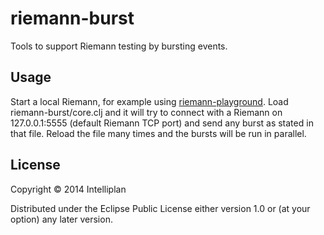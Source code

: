 # riemann-burst

Tools to support Riemann testing by bursting events.

## Usage

Start a local Riemann, for example using [riemann-playground](https://github.com/Intelliplan/riemann-playground). Load riemann-burst/core.clj and it will try to connect with a Riemann on 127.0.0.1:5555 (default Riemann TCP port) and send any burst as stated in that file. Reload the file many times and the bursts will be run in parallel.

## License

Copyright © 2014 Intelliplan

Distributed under the Eclipse Public License either version 1.0 or (at your option) any later version.
